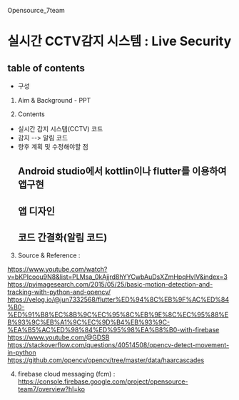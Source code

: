 Opensource_7team
# 실시간 CCTV감지 시스템 : Live Security

## table of contents
* 구성
1. Aim & Background - PPT

2. Contents
- 실시간 감지 시스템(CCTV) 코드
- 감지 --> 알림 코드
- 향후 계획 및 수정해야할 점
    ## Android studio에서 kottlin이나 flutter를 이용하여 앱구현
    ## 앱 디자인
    ## 코드 간결화(알림 코드)
3. Source & Reference : 

https://www.youtube.com/watch?v=bKPIcoou9N8&list=PLMsa_0kAjjrd8hYYCwbAuDsXZmHpqHvlV&index=3
https://pyimagesearch.com/2015/05/25/basic-motion-detection-and-tracking-with-python-and-opencv/
https://velog.io/@jun7332568/flutter%ED%94%8C%EB%9F%AC%ED%84%B0-%ED%91%B8%EC%8B%9C%EC%95%8C%EB%9E%8C%EC%95%88%EB%93%9C%EB%A1%9C%EC%9D%B4%EB%93%9C-%EA%B5%AC%ED%98%84%ED%95%98%EA%B8%B0-with-firebase​
https://www.youtube.com/@GDSB​
https://stackoverflow.com/questions/40514508/opencv-detect-movement-in-python​
https://github.com/opencv/opencv/tree/master/data/haarcascades​

4. firebase cloud messaging (fcm)
: https://console.firebase.google.com/project/opensource-team7/overview?hl=ko
